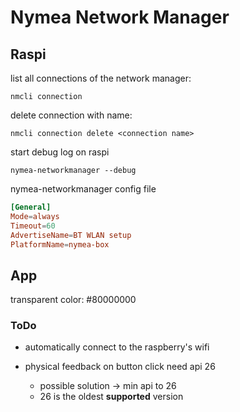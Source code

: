 # Nymea Network Manager

## Raspi

list all connections of the network manager:

`nmcli connection`



delete connection with name:

`nmcli connection delete <connection name>`



start debug log on raspi

`nymea-networkmanager --debug`



nymea-networkmanager config file

```conf
[General]
Mode=always
Timeout=60
AdvertiseName=BT WLAN setup
PlatformName=nymea-box
```



## App

transparent color: #80000000



### ToDo

- automatically connect to the raspberry's wifi







- physical feedback on button click need api 26
  - possible solution -> min api to 26 
  - 26 is the oldest **supported** version